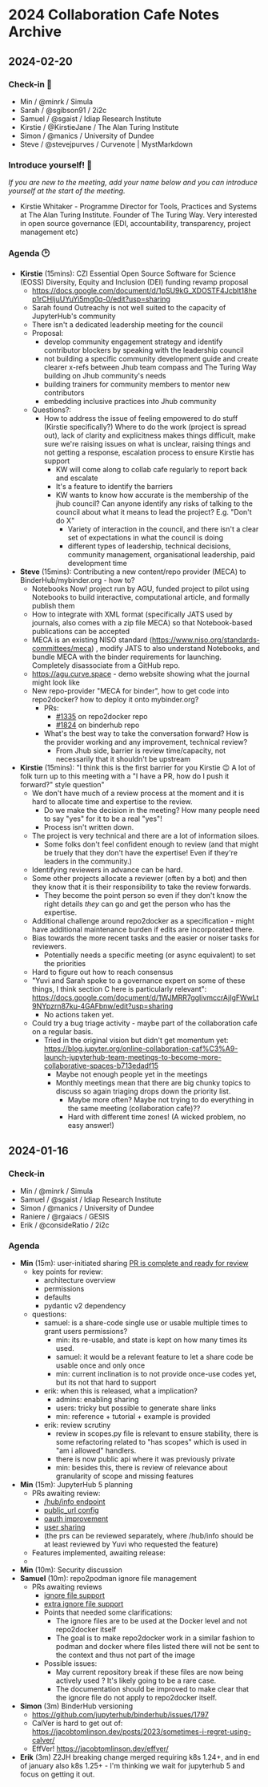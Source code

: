 # 2024 Collaboration Cafe Notes Archive

## 2024-02-20

### Check-in :raising_hand:

- Min / @minrk / Simula
- Sarah / @sgibson91 / 2i2c
- Samuel / @sgaist / Idiap Research Institute
- Kirstie / @KirstieJane / The Alan Turing Institute
- Simon / @manics / University of Dundee
- Steve / @stevejpurves / Curvenote | MystMarkdown

### Introduce yourself! :wave:

_If you are new to the meeting, add your name below and you can introduce yourself at the start of the meeting._

- Kirstie Whitaker - Programme Director for Tools, Practices and Systems at The Alan Turing Institute. Founder of The Turing Way. Very interested in open source governance (EDI, accountability, transparency, project management etc)

### Agenda :clock2:

- **Kirstie** (15mins): CZI Essential Open Source Software for Science (EOSS) Diversity, Equity and Inclusion (DEI) funding revamp proposal
  - <https://docs.google.com/document/d/1pSU9kG_XDOSTF4JcbIt18hep1rCHIjuUYuYi5mg0q-0/edit?usp=sharing>
  - Sarah found Outreachy is not well suited to the capacity of JupyterHub's community
  - There isn't a dedicated leadership meeting for the council
  - Proposal:
    - develop community engagement strategy and identify contributor blockers by speaking with the leadership council
    - not building a specific community development guide and create clearer x-refs between Jhub team compass and The Turing Way building on Jhub community's needs
    - building trainers for community members to mentor new contributors
    - embedding inclusive practices into Jhub community
  - Questions?:
    - How to address the issue of feeling empowered to do stuff (Kirstie specifically?) Where to do the work (project is spread out), lack of clarity and explicitness makes things difficult, make sure we're raising issues on what is unclear, raising things and not getting a response, escalation process to ensure Kirstie has support
      - KW will come along to collab cafe regularly to report back and escalate
      - It's a feature to identify the barriers
      - KW wants to know how accurate is the membership of the jhub council? Can anyone identify any risks of talking to the council about what it means to lead the project? E.g. "Don't do X"
        - Variety of interaction in the council, and there isn't a clear set of expectations in what the council is doing
        - different types of leadership, technical decisions, community management, organisational leadership, paid development time
- **Steve** (15mins): Contributing a new content/repo provider (MECA) to BinderHub/mybinder.org - how to?
  - Notebooks Now! project run by AGU, funded project to pilot using Notebooks to build interactive, computational article, and formally publish them
  - How to integrate with XML format (specifically JATS used by journals, also comes with a zip file MECA) so that Notebook-based publications can be accepted
  - MECA is an existing NISO standard (<https://www.niso.org/standards-committees/meca>) , modify JATS to also understand Notebooks, and bundle MECA with the binder requirements for launching. Completely disassociate from a GitHub repo.
  - <https://agu.curve.space> - demo website showing what the journal might look like
  - New repo-provider "MECA for binder", how to get code into repo2docker? how to deploy it onto mybinder.org?
    - PRs:
      - [#1335](https://github.com/jupyterhub/repo2docker/pull/1335) on repo2docker repo
      - [#1824](https://github.com/jupyterhub/binderhub/pull/1824) on binderhub repo
    - What's the best way to take the conversation forward? How is the provider working and any improvement, technical review?
      - From Jhub side, barrier is review time/capacity, not necessarily that it shouldn't be upstream
- **Kirstie** (15mins): "I think this is the first barrier for you Kirstie 😉 A lot of folk turn up to this meeting with a "I have a PR, how do I push it forward?" style question"
  - We don't have much of a review process at the moment and it is hard to allocate time and expertise to the review.
    - Do we make the decision in the meeting? How many people need to say "yes" for it to be a real "yes"!
    - Process isn't written down.
  - The project is very technical and there are a lot of information siloes.
    - Some folks don't feel confident enough to review (and that might be truely that they don't have the expertise! Even if they're leaders in the community.)
  - Identifying reviewers in advance can be hard.
  - Some other projects allocate a reviewer (often by a bot) and then they know that it is their responsibility to take the review forwards.
    - They become the point person so even if they don't know the right details _they_ can go and get the person who has the expertise.
  - Additional challenge around repo2docker as a specification - might have additional maintenance burden if edits are incorporated there.
  - Bias towards the more recent tasks and the easier or noiser tasks for reviewers.
    - Potentially needs a specific meeting (or async equivalent) to set the priorities
  - Hard to figure out how to reach consensus
  - "Yuvi and Sarah spoke to a governance expert on some of these things, I think section C here is particularly relevant": <https://docs.google.com/document/d/1WJMRR7ggIivmccrAjIgFWwLt9NYpzrn87ku-4GAFbnw/edit?usp=sharing>
    - No actions taken yet.
  - Could try a bug triage activity - maybe part of the collaboration cafe on a regular basis.
    - Tried in the original vision but didn't get momentum yet: <https://blog.jupyter.org/online-collaboration-caf%C3%A9-launch-jupyterhub-team-meetings-to-become-more-collaborative-spaces-b713edadf15>
      - Maybe not enough people yet in the meetings
      - Monthly meetings mean that there are big chunky topics to discuss so again triaging drops down the priority list.
        - Maybe more often? Maybe not trying to do everything in the same meeting (collaboration cafe)??
        - Hard with different time zones! (A wicked problem, no easy answer!)

## 2024-01-16

### Check-in

- Min / @minrk / Simula
- Samuel / @sgaist / Idiap Research Institute
- Simon / @manics / University of Dundee
- Raniere / @rgaiacs / GESIS
- Erik / @consideRatio / 2i2c

### Agenda

- **Min** (15m): user-initiated sharing [PR is complete and ready for review](https://github.com/jupyterhub/jupyterhub/pull/4594)
  - key points for review:
    - architecture overview
    - permissions
    - defaults
    - pydantic v2 dependency
  - questions:
    - samuel: is a share-code single use or usable multiple times to grant users permissions?
      - min: its re-usable, and state is kept on how many times its used.
      - samuel: it would be a relevant feature to let a share code be usable once and only once
      - min: current inclination is to not provide once-use codes yet, but its not that hard to support
    - erik: when this is released, what a implication?
      - admins: enabling sharing
      - users: tricky but possible to generate share links
      - min: reference + tutorial + example is provided
    - erik: review scrutiny
      - review in scopes.py file is relevant to ensure stability, there is some refactoring related to "has scopes" which is used in "am i allowed" handlers.
      - there is now public api where it was previously private
      - min: besides this, there is review of relevance about granularity of scope and missing features
- **Min** (15m): JupyterHub 5 planning
  - PRs awaiting review:
    - [/hub/info endpoint](https://github.com/jupyterhub/jupyterhub/pull/4442)
    - [public_url config](https://github.com/jupyterhub/jupyterhub/pull/4479)
    - [oauth improvement](https://github.com/jupyterhub/jupyterhub/pull/4608)
    - [user sharing](https://github.com/jupyterhub/jupyterhub/pull/4594)
    - (the prs can be reviewed separately, where /hub/info should be at least reviewed by Yuvi who requested the feature)
  - Features implemented, awaiting release:
  -
- **Min** (10m): Security discussion
- **Samuel** (10m): repo2podman ignore file management
  - PRs awaiting reviews
    - [ignore file support](https://github.com/jupyterhub/repo2docker/pull/1205)
    - [extra ignore file support](https://github.com/jupyterhub/repo2docker/pull/1325)
    - Points that needed some clarifications:
      - The ignore files are to be used at the Docker level and not repo2docker itself
      - The goal is to make repo2docker work in a similar fashion to podman and docker where files listed there will not be sent to the context and thus not part of the image
    - Possible issues:
      - May current repository break if these files are now being actively used ? It's likely going to be a rare case.
      - The documentation should be improved to make clear that the ignore file do not apply to repo2docker itself.
- **Simon** (3m) BinderHub versioning
  - <https://github.com/jupyterhub/binderhub/issues/1797>
  - CalVer is hard to get out of: <https://jacobtomlinson.dev/posts/2023/sometimes-i-regret-using-calver/>
  - EffVer! <https://jacobtomlinson.dev/effver/>
- **Erik** (3m) Z2JH breaking change merged requiring k8s 1.24+, and in end of january also k8s 1.25+ - I'm thinking we wait for jupyterhub 5 and focus on getting it out.
